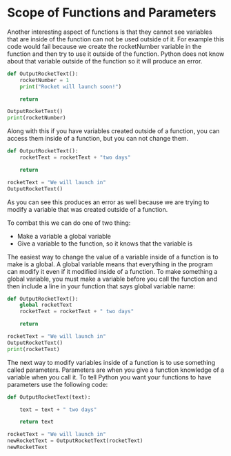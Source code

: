 # Scope of Functions and Parameters

Another interesting aspect of functions is that they cannot see variables that are inside of the function can not be used outside of it. For example this code would fail because we create the rocketNumber variable in the function and then try to use it outside of the function. Python does not know about that variable outside of the function so it will produce an error.

```python
def OutputRocketText():
    rocketNumber = 1
    print("Rocket will launch soon!")

    return

OutputRocketText()
print(rocketNumber)

```

Along with this if you have variables created outside of a function, you can access them inside of a function, but you can not change them.

```python
def OutputRocketText():
    rocketText = rocketText + "two days"

    return

rocketText = "We will launch in"
OutputRocketText()
```

As you can see this produces an error as well because we are trying to modify a variable that was created outside of a function.

To combat this we can do one of two thing:

- Make a variable a global variable
- Give a variable to the function, so it knows that the variable is

The easiest way to change the value of a variable inside of a function is to make is a global. A global variable means that everything in the program can modify it even if it modified inside of a function. To make something a global variable, you must make a variable before you call the function and then include a line in your function that says global variable name:

```python
def OutputRocketText():
    global rocketText
    rocketText = rocketText + " two days"

    return

rocketText = "We will launch in"
OutputRocketText()
print(rocketText)
```

The next way to modify variables inside of a function is to use something called parameters. Parameters are when you give a function knowledge of a variable when you call it. To tell Python you want your functions to have parameters use the following code:

```python
def OutputRocketText(text):

    text = text + " two days"

    return text

rocketText = "We will launch in"
newRocketText = OutputRocketText(rocketText)
newRocketText
```
